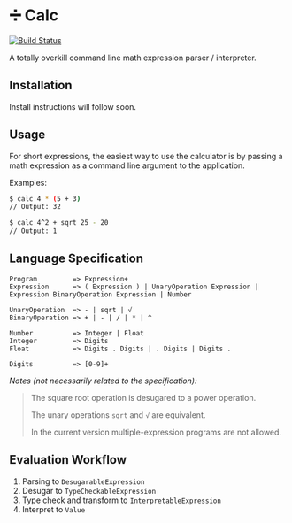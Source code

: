 # ➗  Calc
[![Build Status](https://img.shields.io/travis/casperboone/calc/master.svg?style=flat-square)](https://travis-ci.org/casperboone/calc)

A totally overkill command line math expression parser / interpreter.

## Installation
Install instructions will follow soon.

## Usage
For short expressions, the easiest way to use the calculator is by passing a math expression as a command line argument to the application.

Examples:
```bash
$ calc 4 * (5 + 3)
// Output: 32
```
```bash
$ calc 4^2 + sqrt 25 - 20
// Output: 1
```

## Language Specification
```
Program         => Expression+
Expression      => ( Expression ) | UnaryOperation Expression | Expression BinaryOperation Expression | Number

UnaryOperation  => - | sqrt | √
BinaryOperation => + | - | / | * | ^

Number          => Integer | Float
Integer         => Digits
Float           => Digits . Digits | . Digits | Digits .

Digits          => [0-9]+
```

_Notes (not necessarily related to the specification):_
> The square root operation is desugared to a power operation.
> 
> The unary operations `sqrt` and `√` are equivalent.
> 
> In the current version multiple-expression programs are not allowed.

## Evaluation Workflow
1. Parsing to `DesugarableExpression`
2. Desugar to `TypeCheckableExpression`
2. Type check and transform to `InterpretableExpression`
4. Interpret to `Value`
